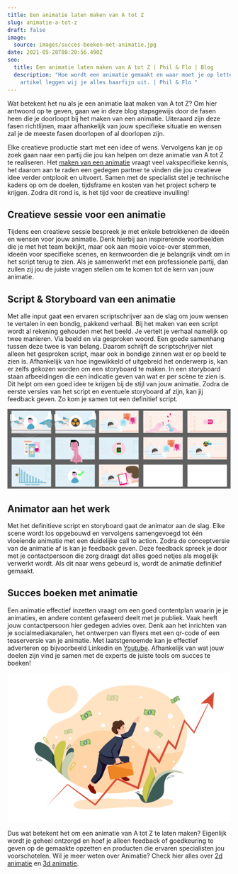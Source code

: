```yaml
---
title: Een animatie laten maken van A tot Z
slug: animatie-a-tot-z
draft: false
image:
  source: images/succes-boeken-met-animatie.jpg
date: 2021-05-28T08:20:56.490Z
seo:
  title: Een animatie laten maken van A tot Z | Phil & Flo | Blog
  description: "Hoe wordt een animatie gemaakt en waar moet je op letten? In dit
    artikel leggen wij je alles haarfijn uit. | Phil & Flo "
---
```

Wat betekent het nu als je een animatie laat maken van A tot Z? Om hier antwoord op te geven, gaan we in deze blog stapsgewijs door de fasen heen die je doorloopt bij het maken van een animatie. Uiteraard zijn deze fasen richtlijnen, maar afhankelijk van jouw specifieke situatie en wensen zal je de meeste fasen doorlopen of al doorlopen zijn.

Elke creatieve productie start met een idee of wens. Vervolgens kan je op zoek gaan naar een partij die jou kan helpen om deze animatie van A tot Z te realiseren. Het [maken van een animatie](https://www.philenflo.nl/oplossingen/animatie-laten-maken/) vraagt veel vakspecifieke kennis, het daarom aan te raden een gedegen partner te vinden die jou creatieve idee verder ontplooit en uitvoert. Samen met de specialist stel je technische kaders op om de doelen, tijdsframe en kosten van het project scherp te krijgen. Zodra dit rond is, is het tijd voor de creatieve invulling!

## Creatieve sessie voor een animatie 

Tijdens een creatieve sessie bespreek je met enkele betrokkenen de ideeën en wensen voor jouw animatie. Denk hierbij aan inspirerende voorbeelden die je met het team bekijkt, maar ook aan mooie voice-over stemmen, ideeën voor specifieke scenes, en kernwoorden die je belangrijk vindt om in het script terug te zien. Als je samenwerkt met een professionele partij, dan zullen zij jou de juiste vragen stellen om te komen tot de kern van jouw animatie.

## Script & Storyboard van een animatie 

Met alle input gaat een ervaren scriptschrijver aan de slag om jouw wensen te vertalen in een bondig, pakkend verhaal. Bij het maken van een script wordt al rekening gehouden met het beeld. Je vertelt je verhaal namelijk op twee manieren. Via beeld en via gesproken woord. Een goede samenhang tussen deze twee is van belang. Daarom schrijft de scriptschrijver niet alleen het gesproken script, maar ook in bondige zinnen wat er op beeld te zien is. Afhankelijk van hoe ingewikkeld of uitgebreid het onderwerp is, kan er zelfs gekozen worden om een storyboard te maken. In een storyboard staan afbeeldingen die een indicatie geven van wat er per scène te zien is. Dit helpt om een goed idee te krijgen bij de stijl van jouw animatie. Zodra de eerste versies van het script en eventuele storyboard af zijn, kan jij feedback geven. Zo kom je samen tot een definitief script.

![Storyboard animatie](images/creatieve-sessies-voor-animatie.png)

## Animator aan het werk

Met het definitieve script en storyboard gaat de animator aan de slag. Elke scene wordt los opgebouwd en vervolgens samengevoegd tot één vloeiende animatie met een duidelijke call to action. Zodra de conceptversie van de animatie af is kan je feedback geven. Deze feedback spreek je door met je contactpersoon die zorg draagt dat alles goed netjes als mogelijk verwerkt wordt. Als dit naar wens gebeurd is, wordt de animatie definitief gemaakt.

## Succes boeken met animatie

Een animatie effectief inzetten vraagt om een goed contentplan waarin je je animaties, en andere content gefaseerd deelt met je publiek. Vaak heeft jouw contactpersoon hier gedegen advies over. Denk aan het inrichten van je socialmediakanalen, het ontwerpen van flyers met een qr-code of een teaserversie van je animatie. Met laatstgenoemde kan je effectief adverteren op bijvoorbeeld Linkedin en [Youtube](https://www.philenflo.nl/youtube-marketing/). Afhankelijk van wat jouw doelen zijn vind je samen met de experts de juiste tools om succes te boeken!

![Succes boeken met animatie](images/succes-boeken-met-animatie.jpg)

Dus wat betekent het om een animatie van A tot Z te laten maken? Eigenlijk wordt je geheel ontzorgd en hoef je alleen feedback of goedkeuring te geven op de gemaakte opzetten en producten die ervaren specialisten jou voorschotelen. Wil je meer weten over Animatie? Check hier alles over [2d animatie](https://www.philenflo.nl/2d-animatie/) en [3d animatie](https://www.philenflo.nl/3d-animatie-laten-maken/).